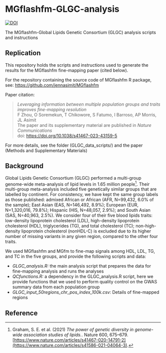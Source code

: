 # MGflashfm-GLGC-analysis
<!-- badges: start -->
[![DOI](https://zenodo.org/badge/639824830.svg)](https://zenodo.org/doi/10.5281/zenodo.10034535)
<!-- badges: end -->
The MGflashfm-Global Lipids Genetic Consortium (GLGC) analysis scripts and instructions

## Replication

This repository holds the scripts and instructions used to generate the results for the MGflashfm fine-mapping paper (cited below). 

For the repository containing the source code of MGflashfm R package, see: https://github.com/jennasimit/MGflashfm

Paper citation:

> *Leveraging information between multiple population groups and traits improves fine-mapping resolution* <br />
> F Zhou, O Soremekun, T Chikowore, S Fatumo, I Barroso, AP Morris, JL Asimit <br />
> The paper and its supplementary material are published in *Nature Communications* <br />
> doi: https://doi.org/10.1038/s41467-023-43159-5

For more details, see the folder (GLGC_data_scripts/) and the paper (Methods and Supplementary Materials)

## Background
Global Lipids Genetic Consortium (GLGC) performed a multi-group genome-wide meta-analysis of lipid levels in 1.65 million people[^1]. Their multi-group meta-analysis included five genetically similar groups that are labelled by continent. For consistency, we have kept the same group labels as those published: admixed African or African (AFR, N=99,432, 6.0% of the sample); East Asian (EAS, N=146,492, 8.9%); European (EUR, N=1,320,016, 79.8%); Hispanic (HIS, N=48,057, 2.9%); and South Asian (SAS, N=40,963, 2.5%). We consider four of their five blood lipids traits: low-density lipoprotein cholesterol (LDL), high-density lipoprotein cholesterol (HDL), triglycerides (TG), and total cholesterol (TC); non-high-density lipoprotein cholesterol (nonHDL-C) is excluded due to its higher number of missing variants in any given region, compared to the other four traits. 

We used MGflashfm and MGfm to fine-map signals among HDL, LDL, TG, and TC in the five groups, and provide the following scripts and data:

- *GLGC_analysis.R:* the main analysis script that prepares the data for fine-mapping analysis and runs the analyses
- *QCfunctions.R:* a dependency in the GLGC_analysis.R script, here we provide functions that we used to perform quality control on the GWAS summary data from each population group
- *GLGC_input_50regions_chr_pos_index_100k.csv:* Details of fine-mapped regions

## Reference
[^1]: Graham, S. E. et al. (2021) *The power of genetic diversity in genome-wide association studies of lipids.*. Nature 600, 675–679. [https://www.nature.com/articles/s41467-020-14791-2](https://www.nature.com/articles/s41586-021-04064-3).
